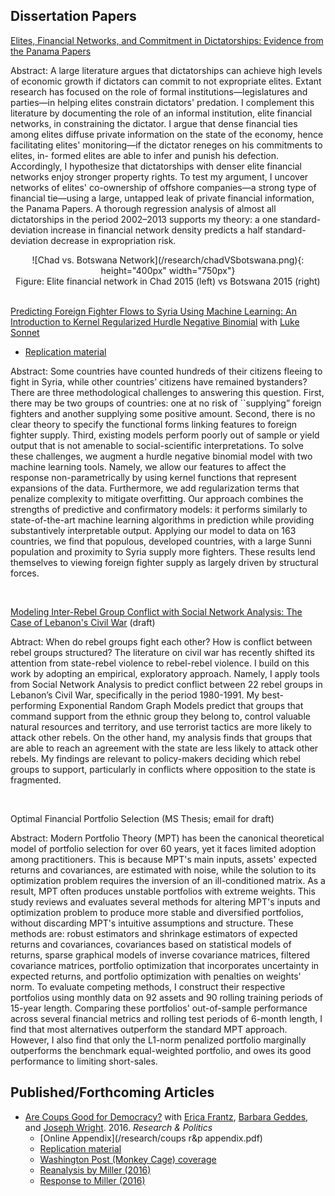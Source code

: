 ## Dissertation Papers

[Elites, Financial Networks, and Commitment in Dictatorships: Evidence from the Panama Papers](https://www.dropbox.com/s/h4kidt1aoyxu3b8/eliteNetworksPanamaPapers_Derpanopoulos.pdf?dl=0)

Abstract: A large literature argues that dictatorships can achieve high levels of economic growth if dictators can commit to not expropriate elites. Extant research has focused on the role of formal institutions—legislatures and parties—in helping elites constrain dictators' predation. I complement this literature by documenting the role of an informal institution, elite financial networks, in constraining the dictator. I argue that dense financial ties among elites diffuse private information on the state of the economy, hence facilitating elites' monitoring—if the dictator reneges on his commitments to elites, in- formed elites are able to infer and punish his defection. Accordingly, I hypothesize that dictatorships with denser elite financial networks enjoy stronger property rights. To test my argument, I uncover networks of elites' co-ownership of offshore companies—a strong type of financial tie—using a large, untapped leak of private financial information, the Panama Papers. A thorough regression analysis of almost all dictatorships in the period 2002–2013 supports my theory: a one standard-deviation increase in financial network density predicts a half standard-deviation decrease in expropriation risk.

<div style="text-align:center" markdown="1">
![Chad vs. Botswana Network](/research/chadVSbotswana.png){: height="400px" width="750px"}
<center>Figure: Elite financial network in Chad 2015 (left) vs Botswana 2015 (right)</center>
</div>

<br>

[Predicting Foreign Fighter Flows to Syria Using Machine Learning: An Introduction to Kernel Regularized Hurdle Negative Binomial](https://github.com/lukesonnet/foreign_fighters/blob/github/tex/derpanopoulos_sonnet_ff.pdf) with [Luke Sonnet](http://lukesonnet.github.io/)
  * [Replication material](https://github.com/lukesonnet/foreign_fighters)

Abstract: Some countries have counted hundreds of their citizens fleeing to fight in Syria, while other countries’ citizens have remained bystanders? There are three methodological challenges to answering this question. First, there may be two groups of countries: one at no risk of ``supplying” foreign fighters and another supplying some positive amount. Second, there is no clear theory to specify the functional forms linking features to foreign fighter supply. Third, existing models perform poorly out of sample or yield output that is not amenable to social-scientific interpretations. To solve these challenges, we augment a hurdle negative binomial model with two machine learning tools. Namely, we allow our features to affect the response non-parametrically by using kernel functions that represent expansions of the data. Furthermore, we add regularization terms that penalize complexity to mitigate overfitting. Our approach combines the strengths of predictive and confirmatory models: it performs similarly to state-of-the-art machine learning algorithms in prediction while providing substantively interpretable output. Applying our model to data on 163 countries, we find that populous, developed countries, with a large Sunni population and proximity to Syria supply more fighters. These results lend themselves to viewing foreign fighter supply as largely driven by structural forces.

<br>
  
[Modeling Inter-Rebel Group Conflict with Social Network Analysis: The Case of Lebanon's Civil War](/research/snaLebanon_jcr.pdf) (draft)

Abtract: When do rebel groups fight each other? How is conflict between rebel groups structured? The literature on civil war has recently shifted its attention from state-rebel violence to rebel-rebel violence. I build on this work by adopting an empirical, exploratory approach. Namely, I apply tools from Social Network Analysis to predict conflict between 22 rebel groups in Lebanon’s Civil War, specifically in the period 1980-1991. My best-performing Exponential Random Graph Models predict that groups that command support from the ethnic group they belong to, control valuable natural resources and territory, and use terrorist tactics are more likely to attack other rebels. On the other hand, my analysis finds that groups that are able to reach an agreement with the state are less likely to attack other rebels. My findings are relevant to policy-makers deciding which rebel groups to support, particularly in conflicts where opposition to the state is fragmented.

<br> 

Optimal Financial Portfolio Selection (MS Thesis; email for draft)

Abstract:  Modern Portfolio Theory (MPT) has been the canonical theoretical model of portfolio selection for over 60 years, yet it faces limited adoption among practitioners. This is because MPT's main inputs, assets' expected returns and covariances, are estimated with noise, while the solution to its optimization problem requires the inversion of an ill-conditioned matrix. As a result, MPT often produces unstable portfolios with extreme weights. This study reviews and evaluates several methods for altering MPT's inputs and optimization problem to produce more stable and diversified portfolios, without discarding MPT's intuitive assumptions and structure. These methods are: robust estimators and shrinkage estimators of expected returns and covariances, covariances based on statistical models of returns, sparse graphical models of inverse covariance matrices, filtered covariance matrices, portfolio optimization that incorporates uncertainty in expected returns, and portfolio optimization with penalties on weights' norm. To evaluate competing methods, I construct their respective portfolios using monthly data on 92 assets and 90 rolling training periods of 15-year length. Comparing these portfolios' out-of-sample performance across several financial metrics and rolling test periods of 6-month length, I find that most alternatives outperform the standard MPT approach. However, I also find that only the L1-norm penalized portfolio marginally outperforms the benchmark equal-weighted portfolio, and owes its good performance to limiting short-sales.


## Published/Forthcoming Articles
* [Are Coups Good for Democracy?](/research/RAP_publication.pdf) with [Erica Frantz](http://ericafrantz.com/3001.html), [Barbara Geddes](http://www.polisci.ucla.edu/people/barbara-geddes), and [Joseph Wright](http://sites.psu.edu/wright). 2016. *Research & Politics*
  * [Online Appendix](/research/coups r&p appendix.pdf)
  * [Replication material](https://dataverse.harvard.edu/dataset.xhtml?persistentId=doi:10.7910/DVN/3IC00L)
  * [Washington Post (Monkey Cage) coverage](https://www.washingtonpost.com/news/monkey-cage/wp/2016/02/22/are-coups-good-for-democracy/?utm_term=.96e04d348083)
  * [Reanalysis by Miller (2016)](https://b2998732-a-62cb3a1a-s-sites.googlegroups.com/site/mkmtwo/Miller-Coups%2CDem.pdf?attachauth=ANoY7cpV-_0THofiaATU54ia_kXwAaPhN4bKKUUIRzQE6sgTr-yyFWyX316fAoFtHTnbzMe5njMmJVSEuiDcvgeHa7G3cY_pQZIizVw4fEdXH6hHUiQ5HGoT36ReDcobs23pHZ2LmRB_xvp8WYp7ZNRY4vZSk4sfXHdCbo5cBcVmOhWI84l5lG7QEMrd5fhP1KTeDza7Ifi8MrpuUxsU-G8YwxCFyiukMg%3D%3D&attredirects=0)
  * [Response to Miller (2016)](/research/rap_response_publication.pdf)
